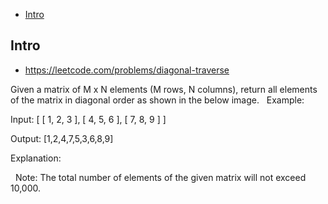 - [Intro](#intro)

## Intro

- https://leetcode.com/problems/diagonal-traverse

Given a matrix of M x N elements (M rows, N columns), return all elements of the matrix in diagonal order as shown in the below image.
 
Example:

Input:
[
 [ 1, 2, 3 ],
 [ 4, 5, 6 ],
 [ 7, 8, 9 ]
]

Output:  [1,2,4,7,5,3,6,8,9]

Explanation:


 
Note:
The total number of elements of the given matrix will not exceed 10,000.
